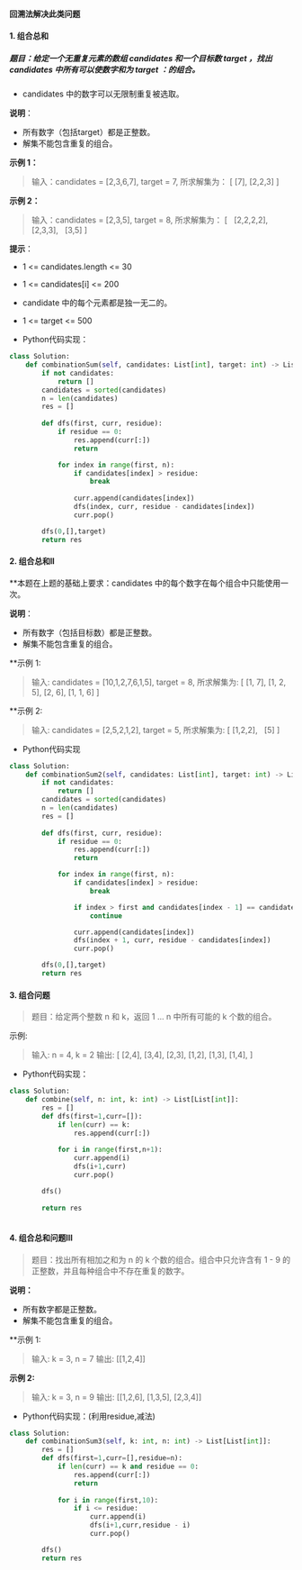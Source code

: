 #### 回溯法解决此类问题

#### 1. 组合总和


##### 题目：给定一个无重复元素的数组 candidates 和一个目标数 target ，找出 candidates 中所有可以使数字和为 target ：的组合。

- candidates 中的数字可以无限制重复被选取。

**说明**：
- 所有数字（包括target）都是正整数。
- 解集不能包含重复的组合。  

**示例 1：**

> 输入：candidates = [2,3,6,7], target = 7,
> 所求解集为：
> [
>    [7],
>   [2,2,3]
> ]

**示例 2：**

> 输入：candidates = [2,3,5], target = 8,
> 所求解集为：
> [
>   [2,2,2,2],
>   [2,3,3],
>   [3,5]
> ]

**提示**：

- 1 <= candidates.length <= 30
- 1 <= candidates[i] <= 200
- candidate 中的每个元素都是独一无二的。
- 1 <= target <= 500

- Python代码实现：
```python
class Solution:
    def combinationSum(self, candidates: List[int], target: int) -> List[List[int]]:
        if not candidates:
            return []
        candidates = sorted(candidates)
        n = len(candidates)
        res = []
        
        def dfs(first, curr, residue):
            if residue == 0:
                res.append(curr[:])
                return

            for index in range(first, n):
                if candidates[index] > residue:
                    break
                    
                curr.append(candidates[index])
                dfs(index, curr, residue - candidates[index])
                curr.pop()

        dfs(0,[],target)    
        return res
```


#### 2. 组合总和II

**本题在上题的基础上要求：candidates 中的每个数字在每个组合中只能使用一次。

**说明**：

- 所有数字（包括目标数）都是正整数。
- 解集不能包含重复的组合。 


**示例 1:

> 输入: candidates = [10,1,2,7,6,1,5], target = 8,
> 所求解集为:
> [
>   [1, 7],
>  [1, 2, 5],
>   [2, 6],
>   [1, 1, 6]
]

**示例 2:

> 输入: candidates = [2,5,2,1,2], target = 5,
> 所求解集为:
> [
>  [1,2,2],
>   [5]
> ]

- Python代码实现
```python
class Solution:
    def combinationSum2(self, candidates: List[int], target: int) -> List[List[int]]:
        if not candidates:
            return []
        candidates = sorted(candidates)
        n = len(candidates)
        res = []
        
        def dfs(first, curr, residue):
            if residue == 0:
                res.append(curr[:])
                return

            for index in range(first, n):
                if candidates[index] > residue:
                    break

                if index > first and candidates[index - 1] == candidates[index]:
                    continue

                curr.append(candidates[index])
                dfs(index + 1, curr, residue - candidates[index])
                curr.pop()

        dfs(0,[],target)    
        return res
```


#### 3. 组合问题

> 题目：给定两个整数 n 和 k，返回 1 ... n 中所有可能的 k 个数的组合。

示例:

> 输入: n = 4, k = 2
> 输出:
> [
>   [2,4],
>   [3,4],
>   [2,3],
>   [1,2],
>   [1,3],
>   [1,4],
> ]

- Python代码实现：
```python
class Solution:
    def combine(self, n: int, k: int) -> List[List[int]]:
        res = []
        def dfs(first=1,curr=[]):
            if len(curr) == k:
                res.append(curr[:])
            
            for i in range(first,n+1):
                curr.append(i)
                dfs(i+1,curr)
                curr.pop()

        dfs()
        
        return res
       
```



#### 4. 组合总和问题III

> 题目：找出所有相加之和为 n 的 k 个数的组合。组合中只允许含有 1 - 9 的正整数，并且每种组合中不存在重复的数字。

**说明：**

- 所有数字都是正整数。
- 解集不能包含重复的组合。 

**示例 1:

> 输入: k = 3, n = 7
> 输出: [[1,2,4]]

**示例 2:**

> 输入: k = 3, n = 9
> 输出: [[1,2,6], [1,3,5], [2,3,4]]

- Python代码实现：(利用residue,减法)
```python
class Solution:
    def combinationSum3(self, k: int, n: int) -> List[List[int]]:
        res = []
        def dfs(first=1,curr=[],residue=n):
            if len(curr) == k and residue == 0:
                res.append(curr[:])
                return 
            
            for i in range(first,10):
                if i <= residue:
                    curr.append(i)
                    dfs(i+1,curr,residue - i)
                    curr.pop()

        dfs()
        return res
```



